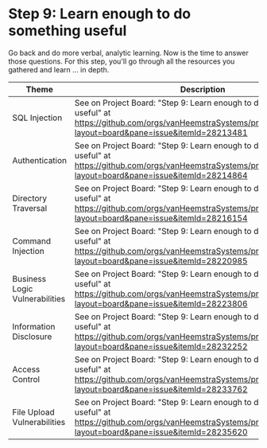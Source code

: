 # Step 9: Learn enough to do something useful

Go back and do more verbal, analytic learning. Now is the time to answer those questions. For this step, you'll go through all the resources you gathered and learn ... in depth.

| Theme | Description |
| --- | --- |
| SQL Injection | See on Project Board: "Step 9: Learn enough to do something useful" at https://github.com/orgs/vanHeemstraSystems/projects/18/views/1?layout=board&pane=issue&itemId=28213481 |
| Authentication | See on Project Board: "Step 9: Learn enough to do something useful" at https://github.com/orgs/vanHeemstraSystems/projects/19/views/1?layout=board&pane=issue&itemId=28214864 |
| Directory Traversal | See on Project Board: "Step 9: Learn enough to do something useful" at https://github.com/orgs/vanHeemstraSystems/projects/20/views/1?layout=board&pane=issue&itemId=28216154 |
| Command Injection | See on Project Board: "Step 9: Learn enough to do something useful" at https://github.com/orgs/vanHeemstraSystems/projects/21/views/1?layout=board&pane=issue&itemId=28220985 |
| Business Logic Vulnerabilities | See on Project Board: "Step 9: Learn enough to do something useful" at https://github.com/orgs/vanHeemstraSystems/projects/22/views/1?layout=board&pane=issue&itemId=28223806 |
| Information Disclosure | See on Project Board: "Step 9: Learn enough to do something useful" at https://github.com/orgs/vanHeemstraSystems/projects/23/views/1?layout=board&pane=issue&itemId=28232252 |
| Access Control | See on Project Board: "Step 9: Learn enough to do something useful" at https://github.com/orgs/vanHeemstraSystems/projects/24/views/1?layout=board&pane=issue&itemId=28233762 |
| File Upload Vulnerabilities | See on Project Board: "Step 9: Learn enough to do something useful" at https://github.com/orgs/vanHeemstraSystems/projects/25/views/1?layout=board&pane=issue&itemId=28235620 |
